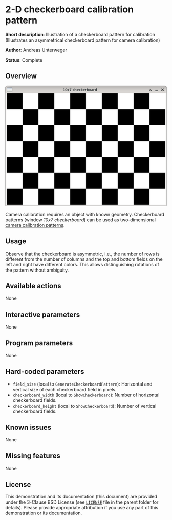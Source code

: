 2-D checkerboard calibration pattern
====================================

**Short description**: Illustration of a checkerboard pattern for calibration (Illustrates an asymmetrical checkerboard pattern for camera calibration)

**Author**: Andreas Unterweger

**Status**: Complete

Overview
--------

![Screenshot](../screenshots/checkerboard.png)

Camera calibration requires an object with known geometry. Checkerboard patterns (window *10x7 checkerboard*) can be used as two-dimensional [camera calibration patterns](https://docs.opencv.org/4.6.0/d4/d94/tutorial_camera_calibration.html).

Usage
-----

Observe that the checkerboard is asymmetric, i.e., the number of rows is different from the number of columns and the top and bottom fields on the left and right have different colors. This allows distinguishing rotations of the pattern without ambiguity.

Available actions
-----------------

None

Interactive parameters
----------------------

None

Program parameters
------------------

None

Hard-coded parameters
---------------------

* `field_size` (local to `GenerateCheckerboardPattern`): Horizontal and vertical size of each checkerboard field in pixels.
* `checkerboard_width` (local to `ShowCheckerboard`): Number of horizontal checkerboard fields.
* `checkerboard_height` (local to `ShowCheckerboard`): Number of vertical checkerboard fields.

Known issues
------------

None

Missing features
----------------

None

License
-------

This demonstration and its documentation (this document) are provided under the 3-Clause BSD License (see [`LICENSE`](../LICENSE) file in the parent folder for details). Please provide appropriate attribution if you use any part of this demonstration or its documentation.